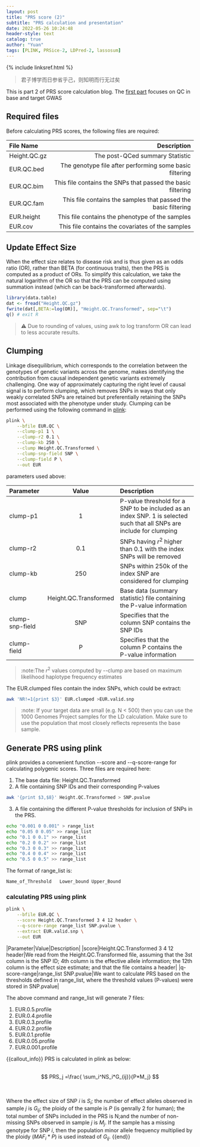 ```yaml
---
layout: post
title: "PRS score (2)"
subtitle: "PRS calculation and presentation"
date: 2022-05-26 10:24:48
header-style: text
catalog: true
author: "Yuan"
tags: [PLINK, PRSice-2, LDPred-2, lassosum]
---
```

{% include linksref.html %}

>君子博学而日参省乎己，则知明而行无过矣

This is part 2 of PRS score calculation blog. The [first part](https://raymondshang.github.io/2022/05/24/prs-score/) focuses on QC in base and target GWAS

## Required files
Before calculating PRS scores, the following files are required:

| File Name    |                                                    Description |
| :----------- | -------------------------------------------------------------: |
| Height.QC.gz |                                The post-QCed summary Statistic |
| EUR.QC.bed   |        The genotype file after performing some basic filtering |
| EUR.QC.bim   |    This file contains the SNPs that passed the basic filtering |
| EUR.QC.fam   | This file contains the samples that passed the basic filtering |
| EUR.height   |                This file contains the phenotype of the samples |
| EUR.cov      |               This file contains the covariates of the samples |

## Update Effect Size
When the effect size relates to disease risk and is thus given as an odds ratio (OR), rather than BETA (for continuous traits), then the PRS is computed as a product of ORs. To simplify this calculation, we take the natural logarithm of the OR so that the PRS can be computed using summation instead (which can be back-transformed afterwards).
```r
library(data.table)
dat <- fread("Height.QC.gz")
fwrite(dat[,BETA:=log(OR)], "Height.QC.Transformed", sep="\t")
q() # exit R
```
> :warning: Due to rounding of values, using awk to log transform OR can lead to less accurate results. 

## Clumping
Linkage disequilibrium, which corresponds to the correlation between the genotypes of genetic variants across the genome, makes identifying the contribution from causal independent genetic variants extremely challenging. One way of approximately capturing the right level of causal signal is to perform clumping, which removes SNPs in ways that only weakly correlated SNPs are retained but preferentially retaining the SNPs most associated with the phenotype under study. Clumping can be performed using the following command in [plink](https://www.cog-genomics.org/plink/1.9/postproc#clump):
```bash
plink \
    --bfile EUR.QC \
    --clump-p1 1 \
    --clump-r2 0.1 \
    --clump-kb 250 \
    --clump Height.QC.Transformed \
    --clump-snp-field SNP \
    --clump-field P \
    --out EUR
```

parameters used above:

| Parameter       |         Value         | Description                                                                                                           |
| :-------------- | :-------------------: | :-------------------------------------------------------------------------------------------------------------------- |
| clump-p1        |           1           | P-value threshold for a SNP to be included as an index SNP. 1 is selected such that all SNPs are include for clumping |
| clump-r2        |          0.1          | SNPs having $r^2$ higher than 0.1 with the index SNPs will be removed                                                 |
| clump-kb        |          250          | SNPs within 250k of the index SNP are considered for clumping                                                         |
| clump           | Height.QC.Transformed | Base data (summary statistic) file containing the P-value information                                                 |
| clump-snp-field |          SNP          | Specifies that the column SNP contains the SNP IDs                                                                    |
| clump-field     |           P           | Specifies that the column P contains the P-value information                                                          |
>:note:The $r^2$ values computed by --clump are based on maximum likelihood haplotype frequency estimates

The EUR.clumped files contain the index SNPs, which could be extract:
```bash
awk 'NR!=1{print $3}' EUR.clumped >EUR.valid.snp
```
> :note: If your target data are small (e.g. N < 500) then you can use the 1000 Genomes Project samples for the LD calculation. Make sure to use the population that most closely reflects represents the base sample.

## Generate PRS using plink
plink provides a convenient function --score and --q-score-range for calculating polygenic scores.
Three files are required here:
1. The base data file: Height.QC.Transformed
2. A file containing SNP IDs and their corresponding P-values
```bash
awk '{print $3,$8}' Height.QC.Transformed > SNP.pvalue
```
3. A file containing the different P-value thresholds for inclusion of SNPs in the PRS. 

```bash
echo "0.001 0 0.001" > range_list 
echo "0.05 0 0.05" >> range_list
echo "0.1 0 0.1" >> range_list
echo "0.2 0 0.2" >> range_list
echo "0.3 0 0.3" >> range_list
echo "0.4 0 0.4" >> range_list
echo "0.5 0 0.5" >> range_list
```
The format of range_list is:
```bash
Name_of_Threshold	Lower_bound	Upper_Bound
```

### calculating PRS using plink

```bash
plink \
    --bfile EUR.QC \
    --score Height.QC.Transformed 3 4 12 header \
    --q-score-range range_list SNP.pvalue \
    --extract EUR.valid.snp \
    --out EUR
```

|Parameter|Value|Description|
|score|Height.QC.Transformed 3 4 12 header|We read from the Height.QC.Transformed file, assuming that the 3st column is the SNP ID; 4th column is the effective allele information; the 12th column is the effect size estimate; and that the file contains a header|
|q-score-range|range_list SNP.pvalue|We want to calculate PRS based on the thresholds defined in range_list, where the threshold values (P-values) were stored in SNP.pvalue|

The above command and range_list will generate 7 files:
1. EUR.0.5.profile
2. EUR.0.4.profile
3. EUR.0.3.profile
4. EUR.0.2.profile
5. EUR.0.1.profile
6. EUR.0.05.profile
7. EUR.0.001.profile

{{callout_info}} 
PRS is calculated in plink as below:<br/><br/>

$$
    PRS_j =\frac{ \sum_i^NS_i*G_{ij}}{P*M_j}
$$

<br/><br/>Where the effect size of SNP $i$ is $S_i$; the number of effect alleles observed in sample $j$ is $G_{ij}$; the ploidy of the sample is $P$ (is genrally 2 for human); the total number of SNPs included in the PRS is N;and the number of non-missing SNPs observed in sample $j$ is $M_j$. If the sample has a missing genotype for SNP $i$, then the population minor allele frequency multiplied by the ploidy ($MAF_i * P$) is used instead of $G_{ij}$.
{{end}}

